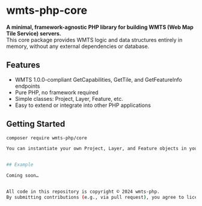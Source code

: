 # wmts-php-core

**A minimal, framework-agnostic PHP library for building WMTS (Web Map Tile Service) servers.**  
This core package provides WMTS logic and data structures entirely in memory, without any external dependencies or database.

## Features

- WMTS 1.0.0-compliant GetCapabilities, GetTile, and GetFeatureInfo endpoints
- Pure PHP, no framework required
- Simple classes: Project, Layer, Feature, etc.
- Easy to extend or integrate into other PHP applications

## Getting Started

```bash
composer require wmts-php/core

You can instantiate your own Project, Layer, and Feature objects in your script and start serving tiles via PHP.


## Example

Coming soon…


All code in this repository is copyright © 2024 wmts-php.
By submitting contributions (e.g., via pull request), you agree to license your code under the terms of the GNU Affero General Public License v3.0 as defined in the LICENSE file.

